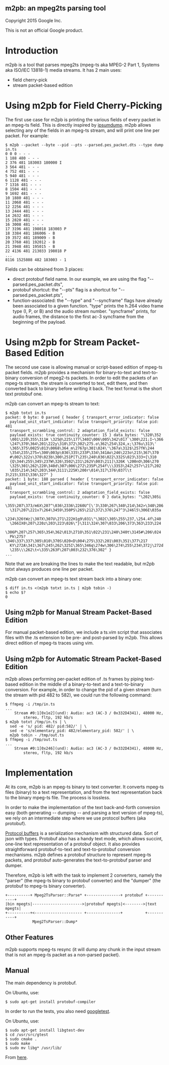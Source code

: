 m2pb: an mpeg2ts parsing tool
-----------------------------

Copyright 2015 Google Inc.

This is not an official Google product.


# Introduction

m2pb is a tool that parses mpeg2ts (mpeg-ts aka MPEG-2 Part 1, Systems
aka ISO/IEC 13818-1) media streams. It has 2 main uses:

* field cherry-pick
* stream packet-based edition


# Using m2pb for Field Cherry-Picking

The first use case for m2pb is printing the various fields of every
packet in an mpeg-ts field. This is directly inspired by
[ipsumdump](http://www.read.seas.harvard.edu/~kohler/ipsumdump/).
m2pb allows selecting any of the fields in an mpeg-ts stream, and will
print one line per packet. For example:


```
$ m2pb --packet --byte --pid --pts --parsed.pes_packet.dts --type dump in.ts
0 0 0 - - -
1 188 480 - - -
2 376 481 183003 180000 I
3 564 481 - - -
4 752 481 - - -
5 940 481 - - -
6 1128 481 - - -
7 1316 481 - - -
8 1504 481 - - -
9 1692 481 - - -
10 1880 481 - - -
11 2068 481 - - -
12 2256 481 - - -
13 2444 481 - - -
14 2632 481 - - -
15 2820 481 - - -
16 3008 481 - - -
17 3196 481 198018 183003 P
18 3384 481 186006 - B
19 3572 481 189009 - B
20 3760 481 192012 - B
21 3948 481 195015 - B
22 4136 481 213033 198018 P
...
8116 1525808 482 183003 - 1
```

Fields can be obtained from 3 places:

* direct protobuf field name. In our example, we are using
  the flag "--parsed.pes_packet.dts",
* protobuf shortcut: the "--pts" flag is a shortcut for
  "--parsed.pes_packet.pts",
* function-associated: the "--type" and "--syncframe" flags have already
  been associated to a given function. "type" prints the h.264 video frame
  type (I, P, or B) and the audio stream number. "syncframe" prints, for
  audio frames, the distance to the first ac-3 syncframe from the
  beginning of the payload.


# Using m2pb for Stream Packet-Based Edition

The second use case is allowing manual or script-based edition of
mpeg-ts packet fields. m2pb provides a mechanism for binary-to-text
and text-to-binary conversion of mpeg2-ts packets. In order to edit
the packets of an mpeg-ts stream, the stream is converted to text,
edit there, and then converted back to binary before writing it back.
The text format is the short text protobuf one.

m2pb can convert an mpeg-ts stream to text:

```
$ m2pb totxt in.ts
packet: 0 byte: 0 parsed { header { transport_error_indicator: false
  payload_unit_start_indicator: false transport_priority: false pid: 481
  transport_scrambling_control: 2 adaptation_field_exists: false
  payload_exists: true continuity_counter: 15 } data_bytes: "\320\352
  \001\220\355\311H \325@\225\177\340I\006\005\342\017`\300\221;I~\366
  \247\370\364\201\222y\310\372\302\275.o\362\254\324,x;\376u\313\'
  \365\375\0025\013\0068\364_m\2767p\301\024\'\367a\312$\257fK\244
  \354\235\275=\300\003p\036\335\233P\334\341Ao\246\223o\215\367\370
  #\002\322s\370\023b\300\251P[T\235\240\036\022\332S\023\333+{\310
  {Q\344\255\345\237W\326\3502\231\262V\003\211]\326K \200nO\306\270
  \325\301\262\220\340d\307\006\272\235P\254f\\\3353\242\257r\217\202
  \035\214\342\203\344\3111\225K\200r\014\317\376\037l\t 3\215\335I\336\327" }
packet: 1 byte: 188 parsed { header { transport_error_indicator: false
  payload_unit_start_indicator: false transport_priority: false pid: 481
  transport_scrambling_control: 2 adaptation_field_exists: false
  payload_exists: true continuity_counter: 0 } data_bytes: "\202\305i
  \355\207\373/m6X\207^\036\2336\2260U^[\'3\330\267\340\214\342>\340\206
  \317\207\221v7\264\3459\350PS\265\212\372\376\247^3\246l5\306E\035a
  \234\326tWz|\307X\307U\271\222H1g9\031\"\302C\305\255\237,\254.4f\240
  \266IX0\207\220z\203\223\026\"}\311\324\307\033\206\373\363\233\224
  \306P\207\257\365\354\362\013\271O\351\022\231\240\340t\3145#\206\024
  Pk\275?\346\337\337\305\010\370S\020<D\004\275\332\201\003\351\377\217
  KY\272A\341\367\245\262\325I\365\346q\274w\306\274\255\234\372j\272d
  \235\\\262\t<\335\263F\207\003\232\376\302" }
...
```

Note that we are breaking the lines to make the text readable, but
m2pb totxt always produces one line per packet.


m2pb can convert an mpeg-ts text stream back into a binary one:

```
$ diff in.ts <(m2pb totxt in.ts | m2pb tobin -)
$ echo $?
0
```

## Using m2pb for Manual Stream Packet-Based Edition

For manual packet-based edition, we include a ts.vim script that
associates files with the .ts extension to be pre- and post-parsed
by m2pb. This allows direct edition of mpeg-ts traces using vim.


## Using m2pb for Automatic Stream Packet-Based Edition

m2pb allows performing per-packet edition of .ts frames by piping
text-based edition in the middle of a binary-to-text and a
text-to-binary conversion. For example, in order to change the pid of
a given stream (turn the stream with pid 482 to 582), we could run
the following command:

```
$ ffmpeg -i /tmp/in.ts
...
    Stream #0:1[0x1e2](und): Audio: ac3 (AC-3 / 0x332D4341), 48000 Hz,
        stereo, fltp, 192 kb/s
$ m2pb totxt /tmp/in.ts | \
  sed -e 's/ pid: 482/ pid:582/' | \
  sed -e 's/elementary_pid: 482/elementary_pid: 582/' | \
  m2pb tobin - /tmp/out.ts
$ ffmpeg -i /tmp/out.ts
...
    Stream #0:1[0x246](und): Audio: ac3 (AC-3 / 0x332D4341), 48000 Hz,
        stereo, fltp, 192 kb/s
```

# Implementation

At its core, m2pb is an mpeg-ts binary to text converter. It converts
mpeg-ts files (binary) to a text representation, and from the text
representation back to the binary mpeg-ts file. The process is lossless.

In order to make the implementation of the text back-and-forth conversion
easy (both generating -- dumping -- and parsing a text version of
mpeg-ts), we rely on an intermediate step where we use protocol buffers
(aka protobuf).

[Protocol buffers](https://developers.google.com/protocol-buffers/) is
a serialization mechanism with structured data. Sort of json with
types. Protobuf also has a handy text mode, which allows succint,
one-line text representation of a protobuf object. It also provides
straightforward protobuf-to-text and text-to-protobuf conversion
mechanisms. m2pb defines a protobuf structure to represent mpeg-ts
packets, and protobuf auto-generates the text-to-protobuf parser
and dumper.

Therefore, m2pb is left with the task to implement 2 converters,
namely the "parser" (the mpeg-ts binary to protobuf converter) and
the "dumper" (the protobuf to mpeg-ts binary converter).


    +----------+ Mpeg2TsParser::Parse* +---------------+ protobuf +-----------+
    |bin mpegts|---------------------->|protobuf mpegts|<-------->|text mpegts|
    +----------+<--------------------- +---------------+          +-----------+
                Mpeg2TsParser::Dump*


## Other Features

m2pb supports mpeg-ts resync (it will dump any chunk in the input stream
that is not an mpeg-ts packet as a non-parsed packet).



## Manual

The main dependency is protobuf.

On Ubuntu, use:

```
$ sudo apt-get install protobuf-compiler
```

In order to run the tests, you also need
[googletest](https://github.com/google/googletest).

On Ubuntu, use:

```
$ sudo apt-get install libgtest-dev
$ cd /usr/src/gtest
$ sudo cmake .
$ sudo make
$ sudo mv libg* /usr/lib/
```

From [here](http://askubuntu.com/questions/145887/why-no-library-files-installed-for-google-test).

